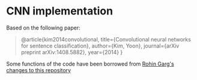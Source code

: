 # CNN implementation

Based on the following paper:

> @article{kim2014convolutional,
  title={Convolutional neural networks for sentence classification},
  author={Kim, Yoon},
  journal={arXiv preprint arXiv:1408.5882},
  year={2014}
}

Some functions of the code have been borrowed from [Rohin Garg's changes to this repository](https://github.com/gargrohin/sent-conv-torch/tree/python3)
